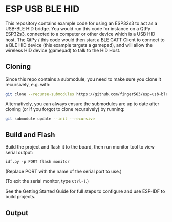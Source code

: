 # ESP USB BLE HID

This repository contains example code for using an ESP32s3 to act as a USB-BLE
HID bridge. You would run this code for instance on a QtPy ESP32s3, connected to
a computer or other device which is a USB HID host. The QtPy / this code would
then start a BLE GATT Client to connect to a BLE HID device (this example
targets a gamepad), and will allow the wireless HID device (gamepad) to talk to
the HID Host.

## Cloning

Since this repo contains a submodule, you need to make sure you clone it
recursively, e.g. with:

``` sh
git clone --recurse-submodules https://github.com/finger563/esp-usb-ble-hid
```

Alternatively, you can always ensure the submodules are up to date after cloning
(or if you forgot to clone recursively) by running:

``` sh
git submodule update --init --recursive
```

## Build and Flash

Build the project and flash it to the board, then run monitor tool to view serial output:

```
idf.py -p PORT flash monitor
```

(Replace PORT with the name of the serial port to use.)

(To exit the serial monitor, type ``Ctrl-]``.)

See the Getting Started Guide for full steps to configure and use ESP-IDF to build projects.

## Output

